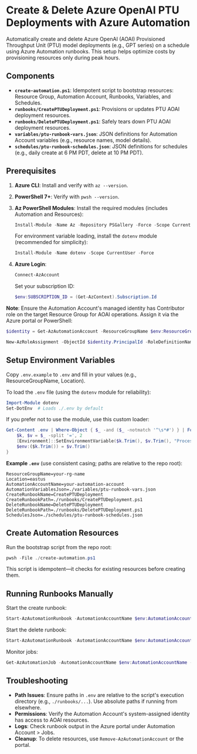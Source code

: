 # Create & Delete Azure OpenAI PTU Deployments with Azure Automation

Automatically create and delete Azure OpenAI (AOAI) Provisioned Throughput Unit (PTU) model deployments (e.g., GPT series) on a schedule using Azure Automation runbooks. This setup helps optimize costs by provisioning resources only during peak hours.

## Components
- **`create-automation.ps1`**: Idempotent script to bootstrap resources: Resource Group, Automation Account, Runbooks, Variables, and Schedules.
- **`runbooks/CreatePTUDeployment.ps1`**: Provisions or updates PTU AOAI deployment resources.
- **`runbooks/DeletePTUDeployment.ps1`**: Safely tears down PTU AOAI deployment resources.
- **`variables/ptu-runbook-vars.json`**: JSON definitions for Automation Account variables (e.g., resource names, model details).
- **`schedules/ptu-runbook-schedules.json`**: JSON definitions for schedules (e.g., daily create at 6 PM PDT, delete at 10 PM PDT).

## Prerequisites

1. **Azure CLI**: Install and verify with `az --version`.
2. **PowerShell 7+**: Verify with `pwsh --version`.
3. **Az PowerShell Modules**: Install the required modules (includes Automation and Resources):
   ```powershell
   Install-Module -Name Az -Repository PSGallery -Force -Scope CurrentUser
   ```
   For environment variable loading, install the `dotenv` module (recommended for simplicity):
   ```powershell
   Install-Module -Name dotenv -Scope CurrentUser -Force
   ```
4. **Azure Login**:
   ```powershell
   Connect-AzAccount
   ```

   Set your subscription ID:
   ```powershell
   $env:SUBSCRIPTION_ID = (Get-AzContext).Subscription.Id
   ```

**Note**: Ensure the Automation Account's managed identity has Contributor role on the target Resource Group for AOAI operations. Assign it via the Azure portal or PowerShell:
```powershell
$identity = Get-AzAutomationAccount -ResourceGroupName $env:ResourceGroupName -Name $env:AutomationAccountName | Select-Object -ExpandProperty Identity

New-AzRoleAssignment -ObjectId $identity.PrincipalId -RoleDefinitionName "Cognitive Services OpenAI Contributor" -Scope "/subscriptions/$env:SUBSCRIPTION_ID/resourceGroups/$env:ResourceGroupName"
```

## Setup Environment Variables

Copy `.env.example` to `.env` and fill in your values (e.g., ResourceGroupName, Location).

To load the `.env` file (using the `dotenv` module for reliability):
```powershell
Import-Module dotenv
Set-DotEnv  # Loads ./.env by default
```

If you prefer not to use the module, use this custom loader:
```powershell
Get-Content .env | Where-Object { $_ -and ($_ -notmatch '^\s*#') } | ForEach-Object {
    $k, $v = $_ -split '=', 2
    [Environment]::SetEnvironmentVariable($k.Trim(), $v.Trim(), "Process")
    $env:($k.Trim()) = $v.Trim()
}
```

**Example `.env`** (use consistent casing; paths are relative to the repo root):
```
ResourceGroupName=your-rg-name
Location=eastus
AutomationAccountName=your-automation-account
AutomationVariablesJson=./variables/ptu-runbook-vars.json
CreateRunbookName=CreatePTUDeployment
CreateRunbookPath=./runbooks/CreatePTUDeployment.ps1
DeleteRunbookName=DeletePTUDeployment
DeleteRunbookPath=./runbooks/DeletePTUDeployment.ps1
SchedulesJson=./schedules/ptu-runbook-schedules.json
```

## Create Automation Resources

Run the bootstrap script from the repo root:
```powershell
pwsh -File ./create-automation.ps1
```

This script is idempotent—it checks for existing resources before creating them.

## Running Runbooks Manually

Start the create runbook:
```powershell
Start-AzAutomationRunbook -AutomationAccountName $env:AutomationAccountName -ResourceGroupName $env:ResourceGroupName -Name $env:CreateRunbookName
```

Start the delete runbook:
```powershell
Start-AzAutomationRunbook -AutomationAccountName $env:AutomationAccountName -ResourceGroupName $env:ResourceGroupName -Name $env:DeleteRunbookName
```

Monitor jobs:
```powershell
Get-AzAutomationJob -AutomationAccountName $env:AutomationAccountName -ResourceGroupName $env:ResourceGroupName | Select-Object JobId, RunbookName, Status, CreationTime | Format-Table
```

## Troubleshooting
- **Path Issues**: Ensure paths in `.env` are relative to the script's execution directory (e.g., `./runbooks/...`). Use absolute paths if running from elsewhere.
- **Permissions**: Verify the Automation Account's system-assigned identity has access to AOAI resources.
- **Logs**: Check runbook output in the Azure portal under Automation Account > Jobs.
- **Cleanup**: To delete resources, use `Remove-AzAutomationAccount` or the portal.